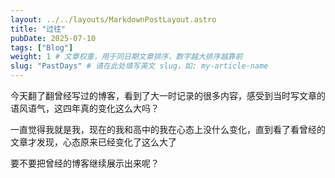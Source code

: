 ```yaml
---
layout: ../../layouts/MarkdownPostLayout.astro
title: "过往"
pubDate: 2025-07-10
tags: ["Blog"]
weight: 1 # 文章权重，用于同日期文章排序，数字越大排序越靠前
slug: "PastDays" # 请在此处填写英文 slug，如: my-article-name
---
```


今天翻了翻曾经写过的博客，看到了大一时记录的很多内容，感受到当时写文章的语风语气，这四年真的变化这么大吗？

一直觉得我就是我，现在的我和高中的我在心态上没什么变化，直到看了看曾经的文章才发现，心态原来已经变化了这么大了

要不要把曾经的博客继续展示出来呢？
